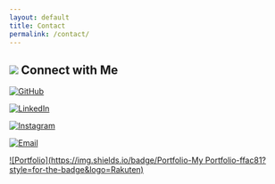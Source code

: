 ```yaml
---
layout: default
title: Contact
permalink: /contact/
---
```


  <!-- Connect With Me -->

## ![](https://emojis.slackmojis.com/emojis/images/1579216111/7550/pikachu_wave.gif?1579216111) Connect with Me

[![GitHub](https://img.shields.io/badge/GitHub-Rutik%20K%20Patel-ffac81?style=for-the-badge&logo=github)](https://github.com/rutikpatel20) 

[![LinkedIn](https://img.shields.io/badge/LinkedIn-Rutik%20K%20Patel-ffac81?style=for-the-badge&logo=linkedin)](https://www.linkedin.com/in/rutikkpatel/) 

[![Instagram](https://img.shields.io/badge/Instagram-rutvik__patel_20-ffac81?style=for-the-badge&logo=instagram)](https://www.instagram.com/rutvik__patel_20/) 

[![Email](https://img.shields.io/badge/Email-rutikkpatel@gmail.com-ffac81?style=for-the-badge&logo=gmail)](mailto:rutikkpatel@gmail.com)


[![Portfolio](https://img.shields.io/badge/Portfolio-My Portfolio-ffac81?style=for-the-badge&logo=Rakuten)](https://rutikkpatel.github.io/Portfolio1/)

